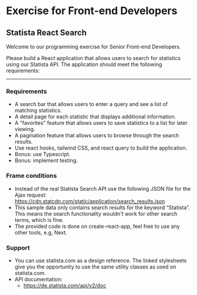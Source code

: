 # Exercise for Front-end Developers

## Statista React Search

Welcome to our programming exercise for Senior Front-end Developers.

Please build a React application that allows users to search for statistics using our Statista API. The application should meet the following requirements:

---

### Requirements

- A search bar that allows users to enter a query and see a list of matching statistics.
- A detail page for each statistic that displays additional information.
- A "favorites" feature that allows users to save statistics to a list for later viewing.
- A pagination feature that allows users to browse through the search results.
- Use react hooks, tailwind CSS, and react query to build the application.
- Bonus: use Typescript.
- Bonus: implement testing.

### Frame conditions

- Instead of the real Statista Search API use the following JSON file for the Ajax request:
  https://cdn.statcdn.com/static/application/search_results.json
- This sample data only contains search results for the keyword “Statista”. This means the search functionality wouldn't work for other search terms, which is fine.
- The provided code is done on create-react-app, feel free to use any other tools, e.g, Next.

### Support

- You can use statista.com as a design reference. The linked stylesheets give you the opportunity to use the same utility classes as used on statista.com.
- API documentation:
  - https://de.statista.com/api/v2/doc

